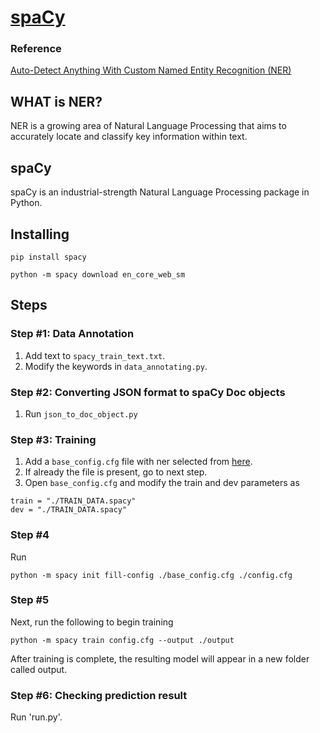# [spaCy](https://spacy.io/)
### Reference
[Auto-Detect Anything With Custom Named Entity Recognition (NER)](https://levelup.gitconnected.com/auto-detect-anything-with-custom-named-entity-recognition-ner-c89d6562e8e9)  

## WHAT is NER?

NER is a growing area of Natural Language Processing that aims to accurately locate and classify key information within text.

## spaCy
spaCy is an industrial-strength Natural Language Processing package in Python.

## Installing
```
pip install spacy
```
```
python -m spacy download en_core_web_sm
```
## Steps
### Step #1: Data Annotation
1. Add text to `spacy_train_text.txt`.
2. Modify the keywords in `data_annotating.py`.

### Step #2: Converting JSON format to spaCy Doc objects
1. Run `json_to_doc_object.py`

### Step #3: Training
1. Add a `base_config.cfg` file with ner selected from [here](https://spacy.io/usage/training).
2. If already the file is present, go to next step.
3. Open `base_config.cfg` and modify the train and dev parameters as
```
train = "./TRAIN_DATA.spacy"
dev = "./TRAIN_DATA.spacy"
```
### Step #4 
Run 
```
python -m spacy init fill-config ./base_config.cfg ./config.cfg
```
### Step #5 
Next, run the following to begin training
```
python -m spacy train config.cfg --output ./output
```
After training is complete, the resulting model will appear in a new folder called output.

### Step #6: Checking prediction result
Run 'run.py'.